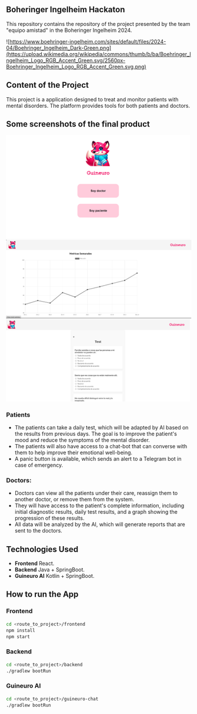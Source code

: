 ## Boheringer Ingelheim Hackaton

This repository contains the repository of the project presented by the team "equipo amistad" in the Boheringer Ingelheim 2024.

![https://www.boehringer-ingelheim.com/sites/default/files/2024-04/Boehringer_Ingelheim_Dark-Green.png](https://upload.wikimedia.org/wikipedia/commons/thumb/b/ba/Boehringer_Ingelheim_Logo_RGB_Accent_Green.svg/2560px-Boehringer_Ingelheim_Logo_RGB_Accent_Green.svg.png)

## Content of the Project
This project is a application designed to treat and monitor patients with mental disorders. The platform provides tools for both patients and doctors.

## Some screenshots of the final product

<img src="Images/Screenshot_1.png" width="500">
<img src="Images/Screenshot_4.png" width="700">
<img src="Images/Screenshot_3.png" width="500">


### Patients

- The patients can take a daily test, which will be adapted by AI based on the results from previous days. The goal is to improve the patient's mood and reduce the symptoms of the mental disorder.
- The patients will also have access to a chat-bot that can converse with them to help improve their emotional well-being.
- A panic button is available, which sends an alert to a Telegram bot in case of emergency.
### Doctors:

- Doctors can view all the patients under their care, reassign them to another doctor, or remove them from the system.
- They will have access to the patient's complete information, including initial diagnostic results, daily test results, and a graph showing the progression of these results.
- All data will be analyzed by the AI, which will generate reports that are sent to the doctors.

## Technologies Used

- **Frontend** React.
- **Backend** Java + SpringBoot.
- **Guineuro AI** Kotlin + SpringBoot.
  

## How to run the App

### Frontend

```bash
cd <route_to_project>/frontend
npm install
npm start
```

### Backend

```bash
cd <route_to_project>/backend
./gradlew bootRun

```

### Guineuro AI
```bash
cd <route_to_project>/guineuro-chat
./gradlew bootRun

```
